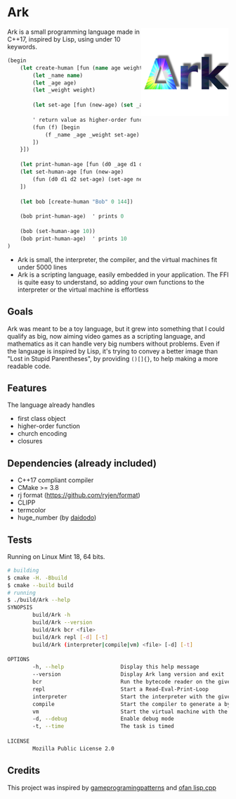 # Ark

<img align="right" src="images/Ark.png" width=200px>

Ark is a small programming language made in C++17, inspired by Lisp, using under 10 keywords.

```clojure
(begin
    (let create-human [fun (name age weight) {begin
        (let _name name)
        (let _age age)
        (let _weight weight)

        (let set-age [fun (new-age) (set _age new-age)])

        ' return value as higher-order function to manipulate the data above
        (fun (f) [begin
            (f _name _age _weight set-age)
        ])
    }])

    (let print-human-age [fun (d0 _age d1 d2) (print _age)])
    (let set-human-age [fun (new-age)
        (fun (d0 d1 d2 set-age) (set-age new-age))
    ])

    (let bob [create-human "Bob" 0 144])

    (bob print-human-age)  ' prints 0

    (bob (set-human-age 10))
    (bob print-human-age)  ' prints 10
)
```

* Ark is small, the interpreter, the compiler, and the virtual machines fit under 5000 lines
* Ark is a scripting language, easily embedded in your application. The FFI is quite easy to understand, so adding your own functions to the interpreter or the virtual machine is effortless

## Goals

Ark was meant to be a toy language, but it grew into something that I could qualify as big, now aiming video games as a scripting language, and mathematics as it can handle very big numbers without problems. Even if the language is inspired by Lisp, it's trying to convey a better image than "Lost in Stupid Parentheses", by providing `()[]{}`, to help making a more readable code.

## Features

The language already handles
* first class object
* higher-order function
* church encoding
* closures

## Dependencies (already included)

* C++17 compliant compiler
* CMake >= 3.8
* rj format (https://github.com/ryjen/format)
* CLIPP
* termcolor
* huge_number (by [daidodo](https://github.com/daidodo/huge-long-number))

## Tests

Running on Linux Mint 18, 64 bits.

```bash
# building
$ cmake -H. -Bbuild
$ cmake --build build
# running
$ ./build/Ark --help
SYNOPSIS
        build/Ark -h 
        build/Ark --version 
        build/Ark bcr <file> 
        build/Ark repl [-d] [-t] 
        build/Ark (interpreter|compile|vm) <file> [-d] [-t] 

OPTIONS
        -h, --help                  Display this help message
        --version                   Display Ark lang version and exit
        bcr                         Run the bytecode reader on the given file
        repl                        Start a Read-Eval-Print-Loop
        interpreter                 Start the interpreter with the given Ark source file
        compile                     Start the compiler to generate a bytecode file from the given Ark source file
        vm                          Start the virtual machine with the given bytecode file
        -d, --debug                 Enable debug mode
        -t, --time                  The task is timed

LICENSE
        Mozilla Public License 2.0
```

## Credits

This project was inspired by [gameprogramingpatterns](http://gameprogrammingpatterns.com/bytecode.html) and [ofan lisp.cpp](https://gist.github.com/ofan/721464)